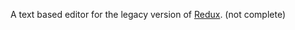 A text based editor for the legacy version of [Redux](https://supravisor.github.io/Redux-Legacy-Editor/). (not complete)
